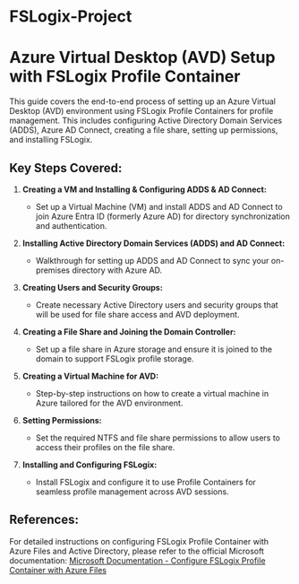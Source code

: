 # FSLogix-Project

# Azure Virtual Desktop (AVD) Setup with FSLogix Profile Container

This guide covers the end-to-end process of setting up an Azure Virtual Desktop (AVD) environment using FSLogix Profile Containers for profile management. This includes configuring Active Directory Domain Services (ADDS), Azure AD Connect, creating a file share, setting up permissions, and installing FSLogix.

## Key Steps Covered:
1. **Creating a VM and Installing & Configuring ADDS & AD Connect:**
   - Set up a Virtual Machine (VM) and install ADDS and AD Connect to join Azure Entra ID (formerly Azure AD) for directory synchronization and authentication.
   
2. **Installing Active Directory Domain Services (ADDS) and AD Connect:**
   - Walkthrough for setting up ADDS and AD Connect to sync your on-premises directory with Azure AD.

3. **Creating Users and Security Groups:**
   - Create necessary Active Directory users and security groups that will be used for file share access and AVD deployment.

4. **Creating a File Share and Joining the Domain Controller:**
   - Set up a file share in Azure storage and ensure it is joined to the domain to support FSLogix profile storage.

5. **Creating a Virtual Machine for AVD:**
   - Step-by-step instructions on how to create a virtual machine in Azure tailored for the AVD environment.

6. **Setting Permissions:**
   - Set the required NTFS and file share permissions to allow users to access their profiles on the file share.

7. **Installing and Configuring FSLogix:**
   - Install FSLogix and configure it to use Profile Containers for seamless profile management across AVD sessions.

## References:
For detailed instructions on configuring FSLogix Profile Container with Azure Files and Active Directory, please refer to the official Microsoft documentation:
[Microsoft Documentation - Configure FSLogix Profile Container with Azure Files](https://learn.microsoft.com/en-us/azure/virtual-desktop/fslogix-profile-container-configure-azure-files-active-directory?tabs=aadds)

